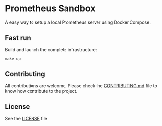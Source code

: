 
# Prometheus Sandbox

A easy way to setup a local Prometheus server using Docker Compose.

## Fast run

Build and launch the complete infrastructure:

```
make up
```

## Contributing

All contributions are welcome. Please check the [CONTRIBUTING.md](./CONTRIBUTING.md) file to know how contribute to the project.

## License

See the [LICENSE](./LICENSE) file
